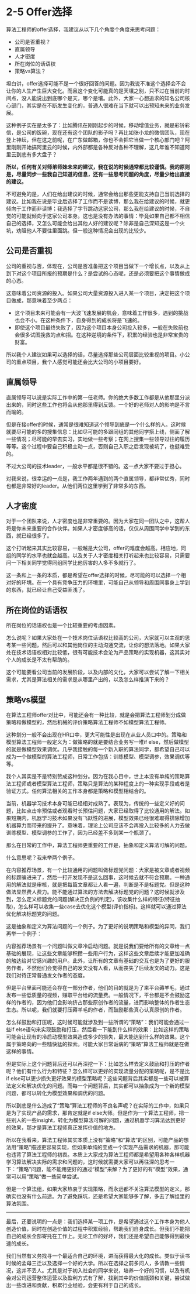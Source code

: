# 2-5 Offer选择

算法工程师的offer选择，我建议从以下几个角度个角度来思考问题：

* 公司是否重视？
* 直属领导
* 人才密度
* 所在岗位的话语权
* 策略vs算法？

坦白讲，offer选择可能不是一个很好回答的问题。因为我说不准这个选择会不会让你的人生产生巨大变化。而且这个变化可能真的是天壤之别，只不过在当前的时间点，没人能说出到底哪个是天，哪个是壤。此外，大家一心想追求的知名公司核心部门，其实是在不断发生变化的，普通人很难在当下就可以出预知未来的业务发展。

这种例子实在是太多了：比如腾讯在刚刚起步的时候，移动增值业务，就是彩铃彩信，是公司的饭碗，现在还有这个团队的影子吗？再比如张小龙的微信团队，现在登上神坛，但在这之前呢，在广东做邮箱，你也不会把它当做一个核心部门吧？阿里刚刚开始搞阿里云的时候，内外部都是各种反对各种不理解，这几年谁不知道阿里云到底有多大盘子？

**所以，任何有关对师弟师妹未来的建议，我在说的时候通常都比较谨慎。我的原则是，尽量同步一些我自己知道的信息，还有一些思考问题的角度，尽量少给出直接的建议。**

不可避免的是，人们在给出建议的时候，通常会给出那些更能支持自己当前选择的建议。比如我在说是毕业后选择了工作而不是读博，那么我在给建议的时候，就更倾向于工作而非读博；我选择了字节跳动这家公司，那么我在给建议的时候，不自觉的可能就倾向于这家公司本身。这也是没有办法的事情：毕竟如果自己都不相信自己的选择，又怎么可能会给出其他人好的建议呢？除非是自己深知这是一个火坑，劝阻他人不要往里面跳。但一般这种情况会出现的比较少。


## 公司是否重视
公司的重视与否，体现在，公司是否准备把这个项目当做下一个增长点，以及从上到下对这个项目所报的预期是什么？是尝试的心态呢，还是必须要把这个事情做成的心态。

这意味着公司资源的投入。如果公司大量资源投入进入某一个项目，决定把这个项目做成，那意味着至少两点：

* 这个项目未来可能会有一大波飞速发展的机会，意味着工作很多，遇到的挑战也会不小。在这种条件下，自身得到的成长将是飞速的。
* 即使这个项目最终失败了，因为这个项目本身公司投入较多，一般在失败前也会很多试图挽救的点和招。在这种逆境的条件下，积累的经验也是非常宝贵的财富。

所以我个人建议如果可以选择的话，尽量选择那些公司层面比较重视的项目。小公司的重点项目，我个人感觉可能还会比大公司的小项目要好。

## 直属领导
直属领导可以说是实际工作中的第一任老师。你的绝大多数工作都是从他那里分派出来的，同时这些工作也将会从他那里得到反馈。一个好的老师对人的影响是不言而喻的。

但是在接offer的时候，通常是很难知道这个领导到底是一个什么样的人。这时候就要尽可能的多的搜集信息：比如尽可能的多跟同组的其他同学搭上线，侧面了解一些情况；尽可能的早去实习，实地做一些考察；在网上搜集一些领导过往的履历等等。这个过程中要自己积极主动一点，否则自己入职之后发现被坑了，也挺难受的。

不过大公司的技术leader，一般水平都是很不错的。这一点大家不要过于担心。

对我来说，很幸运的一点是，我工作两年遇到的两个直属领导，都非常优秀，同时也都是非常好的leader。从他们两位这里学到了非常多的东西。

## 人才密度
对于一个团队来说，人才密度也是非常重要的。因为大家在同一团队之中，这帮人将是你未来重要的合作伙伴。如果人才密度够高的话，仅仅从周围同学中学到的东西，就已经很多了。

这个打听起来其实比较容易，一般越是大公司，offer的难度会越高。相应地，同组的同学的水平也就会越高。以及关于人才密度相关打听起来也比较容易，只需要问一下相关同学觉得同组同学比他厉害的人多不多就行了。

这一条和上一条的本质，都是希望在offer选择的时候，尽可能的可以选择一个相对好的环境。在一个具有竞争压力的环境里，可能自己从领导和周围同事身上学到的东西，就已经让自己受益匪浅了。

## 所在岗位的话语权
所在岗位的话语权也是一个比较重要的考虑因素。

怎么说呢？如果大家处在一个技术岗位话语权比较高的公司，大家就可以主观的思考某一些问题，然后可以和其他岗位的主动沟通交流，让你的想法落地。如果大家处在技术话语权相对比较低，很有可能技术会沦为产品策略的实现机器，这其实对个人的成长是不太有帮助的。

这个可能要看公司当前的发展阶段，以及内部的文化，大家可以尝试了解一下相关需求，尤其是算法相关的需求是从哪里产出的，以及怎么样推演下来的？

## 策略vs模型

在算法工程师offer对比中，可能还会有一种比较，就是会把算法工程师划分成做策略和做模型的，然后机械的评价策略算法工程师不如模型算法工程师。

这种划分一般不会出现在HR口中，更大可能性是出现在从业人员口中的。策略和模型算法工程师一般定义为：做策略的就是要结合业务写一堆if else，然后做模型的就是做模型效果调优。几乎我接触的每一个新入职的算法同学，都希望自己可以成为一个做模型的算法工程师，日常工作包括：训练模型、模型调参，效果调优等等。

我个人其实是不是特别赞成这种划分。因为在我心目中，世上本没有单纯的策略算法工程师或者模型算法工程师，策略只是算法的某种程度上的一种实现手段或者是验证方式。任何算法相关的工作本身都是策略和模型相结合的。

当前，机器学习技术本身可能已经相对成熟了。表现为，传统的一些定义好的问题，比如点击率预估或者观看时长预估问题，大家已经取得了比较通用的解法。如果短期内，机器学习技术如果没有飞跃性的进展，模型效果已经很难取得排除增加机器算力而带来的提升了。意味着，理论上公司应该不会再投入比较多的人力去做训练模型、模型调参的工作了，因为已经差不多到某一个瓶颈了。

那么在日常的工作中，算法工程师更重要的工作是，抽象和定义算法可解的问题。

什么意思呢？我来举两个例子。

在内容推荐场景，有一个比较通用的问题叫做标题党问题：大家是被文章或者视频的标题骗进来了，然后一打开发现不是这么回事，这时候去就不符合预期。一种通用的解法就是审核，就是把每篇文章都让人看一遍，判断是不是标题党。但是这种做法显然费人费力。能不能通过算法的方法去解决标题党的问题？这时候就涉及到，怎么定义标题党的问题(解决正负例的判定)，该收集什么样的特征(特征抽取)，怎么样可以收集一些case去优化这个模型(评价指标)。这样就可以通过算法优化解决标题党的问题。

这是抽象和定义为算法问题的一个例子。为了更好的说明策略和模型的异同，我们再举一个例子：

内容推荐场景有一个问题叫做文章冷启动问题。就是说我们要给所有的文章给一点基础的展现，让这些文章能够积攒一些用户行为，这样这些文章后续才能更加准确的触达给对它感兴趣的用户。此外，让所有的文章有基础的交互也是为了更好的服务作者，不然他们会觉得自己的发文没有人看，从而丧失了后续发文的动力。这是我们对待正常普通发文作者的态度。

但是平台里面可能还会存在一部分作者，他们的目的就是为了来平台薅羊毛，通过发布一些低质量的视频，赚取平台给的流量费。一般情况下，平台都是不会鼓励这样的作者的，因为他们会影响挤占那些原创作者的流量，进而影响整体的作者生态生态。所以呢，我们就要打压薅羊毛的作者，而鼓励那些真心认真原创的作者。

怎么样鼓励和打压呢，这时候可能就涉及到一些所谓的“策略”：我们可能会通过一些if else语句来实现鼓励和打压，然后看一下能到什么样的效果：比如这样的策略可能会让现有的冷启动模型效果造成多少的损失，最大能达到什么样的效果。这个属于策略向的一些糙快猛的探索。可能大家日常诟病的“策略”算法工程师就是在做这样的事情。

但是实际上这个问题背后还可以再深挖一下：比如怎么样去定义鼓励和打压的作者呢？他们有什么行为和特征？怎么样可以更好的实现流量分配的策略呢，是不是比if else可以更少损失更好效果的模型策略呢？这些问题背后其实都是一些可以被算法定义和解决优化的问题。而每一个问题背后，其实都可以抽象成为一个新的模型问题，都可以转化为模型效果和调优的问题。

所以到底是什么造成了“策略”算法工程师的不良名声呢？在实际的工作中，如果只是为了实现产品的需求，那肯定就是if else大师。但是作为一个算法工程师，把一些别人的一些insight，转化为模型算法可解的问题，通过机器学习算法达到更好的效果，那才是算法工程师真正发挥价值的地方。

所以在我看来，算法工程师其实本质上没有“策略”和“算法”的区别，可能产品的想法用“策略”描述更容易实现，但如果单纯的变成一个实现产品需求的机器，那可能也违背了算法工程师的初衷。本质上大家成为算法工程师都是希望用各种各样机器学习算法解决实际的需求和问题的，这时候就需要大家可以再往深的思考一下：“策略”问题，能不能用更好的通过“模型”来解？为了更好的有“模型”效果，通常可以用“策略”做一些简单尝试。

但是一个算法组，如果大家热衷于实现策略，而永远都不关注算法模型的定义，那确实也没有什么前途。为了避免踩坑，还是希望大家能够多了解，多去了解组里的算法氛围。

- - - -

最后，还要说明的一点是：我们选择某一项工作，是希望通过这个工作本身为他人创造价值，同时在创造价值的过程中积累经验，帮助我们自身成长。但我们不能把自己的成长全部寄托在工作上。无论工作的好坏，我们还是希望自己能够得到最快速的成长。

我们当然有义务找寻一个最适合自己的环境，进而获得最大化的成长。类似于读书时候的孟母三迁以及选择一个好的大学。所以在选择之前多问人，多请教一些情况，这并不丢人。尤其是对于初入社会的同学来说，培养一个好的习惯，以及有机会对公司运营整体运营以及盈利方式有了解，找到其中的价值瓶颈和关键，尝试做出一些改进和贡献，积累行业经验，会更有利于自己的成长。
